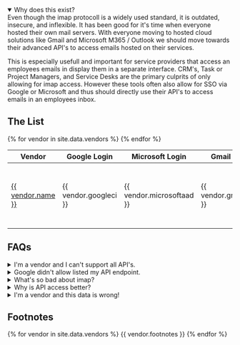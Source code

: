 ---
---
<details open>
<summary>
Why does this exist?
</summary>
Even though the imap protocoll is a widely used standard, it is outdated, insecure, and inflexible. It has been good for it's time when everyone hosted their own mail servers. With everyone moving to hosted cloud solutions like Gmail and Microsoft M365 / Outlook we should move towards their advanced API's to access emails hosted on their services. 

This is especially usefull and important for service providers that access an employees emails in display them in a separate interface.  CRM's, Task or Project Managers, and Service Desks are the primary culprits of only allowing for imap access.  However these tools often also allow for SSO via Google or Microsoft and thus should directly use their API's to access emails in an employees inbox.  
</details>

## The List

<table>
<thead>
<tr><th>Vendor</th><th>Google Login</th><th>Microsoft Login</th><th>Gmail API</th><th>Outlook API</th><th>Date Updated</th></tr>
</thead>
<tbody>
{% for vendor in site.data.vendors %}
<tr>
<td markdown="span"><a href="{{ vendor.url }}">{{ vendor.name }}</a></td>
<td markdown="span">{{ vendor.googleci }}</td>
<td markdown="span">{{ vendor.microsoftaad }}</td>
<td markdown="span">{{ vendor.gmailapi }}</td>
<td markdown="span">{{ vendor.outlookapi }}</td>
<td> 
  {% for source in vendor.pricing_source %}
  {% if forloop.first == false %}
  &amp;
  {% endif %}
<a href="{{ source }}">&#128279;</a>
{% endfor %}
{{ vendor.pricing_note }}</td>
<td>{{ vendor.updated_at }}</td>
</tr>
{% endfor %}
</tbody>
</table>

## FAQs

<details>
<summary>
I'm a vendor and I can't support all API's.
</summary>
We don't ask you to.  We ask you to support the two biggest API's on the market.  
</details>

<details>
<summary>
Google didn't allow listed my API endpoint. 
</summary>
This is a sign that your application does not fit basic security measures arount corporate data security and privacy.  You may want to really look at your security practices here.  
</details>

<details>
<summary>
What's so bad about imap? 
</summary>
For one, many administrators have turned it off by default.  Why?  Because we can't controll where emails end up.  We don't have controll over them in a secure and save manner. Allowing imap means that our employees may sign into our emails on insecure devices and download customer data to their personal, insecure devices.  We don't want to lose controll over those personal emails.  That's why we are turning imap off.  Additionally imap has been proven insecure <!--please amend data--> in transit and thus we like to have it turened off.  
</details>

<details>
<summary>
Why is API access better?  
</summary>
API access allows us as admins to monitor and allow list specific applications and add-ons while also being able to monitor their access using the build in logging tools.  
</details>

<details>
<summary>
I'm a vendor and this data is wrong!
</summary>
Please feel free to submit a PR to this page, or reach out at sso @ myGitHubUsername dotcom. I only want this data to be accurate.
</details>

## Footnotes
{% for vendor in site.data.vendors %}
{{ vendor.footnotes }}
{% endfor %}
